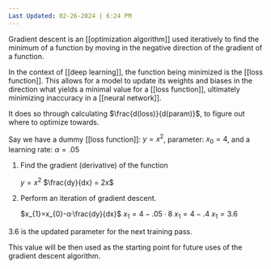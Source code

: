 ```yaml
---
Last Updated: 02-26-2024 | 6:24 PM
---
```

Gradient descent is an [[optimization algorithm]] used iteratively to find the minimum of a function by moving in the negative direction of the gradient of a function.

In the context of [[deep learning]], the function being minimized is the [[loss function]].
This allows for a model to update its weights and biases in the direction what yields a minimal value for a [[loss function]], ultimately minimizing inaccuracy in a [[neural network]].

It does so through calculating $\frac{d(loss)}{d(param)}$, to figure out where to optimize towards.

Say we have a dummy [[loss function]]: $y = x^2$, parameter: $x_0 = 4$, and a learning rate: $α =.05$

1. Find the gradient (derivative) of the function

	$y = x^2$
	$\frac{dy}{dx} = 2x$

2. Perform an iteration of gradient descent.

	$x_{1}=x_{0}-α·\frac{dy}{dx}$ 
	$x_{1}=4-.05·8$
	$x_{1}=4-.4$
	$x_{1}=3.6$

$3.6$ is the updated parameter for the next training pass.

This value will be then used as the starting point for future uses of the gradient descent algorithm.